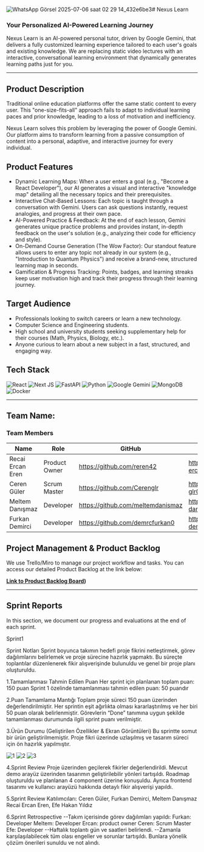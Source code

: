 ![WhatsApp Görsel 2025-07-06 saat 02 29 14_432e6be3](https://github.com/user-attachments/assets/1be1183a-0828-456c-b536-22e12f91da33)# Nexus Learn 

### Your Personalized AI-Powered Learning Journey

Nexus Learn is an AI-powered personal tutor, driven by Google Gemini, that delivers a fully customized learning experience tailored to each user's goals and existing knowledge. We are replacing static video lectures with an interactive, conversational learning environment that dynamically generates learning paths just for you.

---

## Product Description

Traditional online education platforms offer the same static content to every user. This "one-size-fits-all" approach fails to adapt to individual learning paces and prior knowledge, leading to a loss of motivation and inefficiency.

Nexus Learn solves this problem by leveraging the power of Google Gemini. Our platform aims to transform learning from a passive consumption of content into a personal, adaptive, and interactive journey for every individual.

## Product Features

-    Dynamic Learning Maps: When a user enters a goal (e.g., "Become a React Developer"), our AI generates a visual and interactive "knowledge map" detailing all the necessary topics and their prerequisites.
-    Interactive Chat-Based Lessons: Each topic is taught through a conversation with Gemini. Users can ask questions instantly, request analogies, and progress at their own pace.
-    AI-Powered Practice & Feedback: At the end of each lesson, Gemini generates unique practice problems and provides instant, in-depth feedback on the user's solution (e.g., analyzing their code for efficiency and style).
-    On-Demand Course Generation (The Wow Factor): Our standout feature allows users to enter any topic not already in our system (e.g., "Introduction to Quantum Physics") and receive a brand-new, structured learning map in seconds.
-    Gamification & Progress Tracking: Points, badges, and learning streaks keep user motivation high and track their progress through their learning journey.

## Target Audience

-   Professionals looking to switch careers or learn a new technology.
-   Computer Science and Engineering students.
-   High school and university students seeking supplementary help for their courses (Math, Physics, Biology, etc.).
-   Anyone curious to learn about a new subject in a fast, structured, and engaging way.

## Tech Stack

![React](https://img.shields.io/badge/react-%2320232a.svg?style=for-the-badge&logo=react&logoColor=%2361DAFB)
![Next JS](https://img.shields.io/badge/Next-black?style=for-the-badge&logo=next.js&logoColor=white)
![FastAPI](https://img.shields.io/badge/FastAPI-005571?style=for-the-badge&logo=fastapi)
![Python](https://img.shields.io/badge/python-3670A0?style=for-the-badge&logo=python&logoColor=ffdd54)
![Google Gemini](https://img.shields.io/badge/Google%20Gemini-8E75B2?style=for-the-badge&logo=google-gemini&logoColor=white)
![MongoDB](https://img.shields.io/badge/MongoDB-4EA94B?style=for-the-badge&logo=mongodb&logoColor=white)
![Docker](https://img.shields.io/badge/docker-%230db7ed.svg?style=for-the-badge&logo=docker&logoColor=white)

---

## Team Name: <!-- Enter your team name here, e.g., "AI Pioneers" -->

### Team Members

| Name                 | Role            | GitHub                                     | LinkedIn                                       |
| -------------------- | --------------- | ------------------------------------------ | ---------------------------------------------- |
| Recai Ercan Eren     | Product Owner   |  https://github.com/reren42                | https://www.linkedin.com/in/r-ercan-eren/      |
| Ceren Güler          | Scrum Master    |  https://github.com/Cerenglr               | http://www.linkedin.com/in/ceren-glr00         |
| Meltem Danışmaz      | Developer       |  https://github.com/meltemdanismaz         | https://www.linkedin.com/in/meltem-danismaz/   |
| Furkan Demirci       | Developer       |  https://github.com/demrcfurkan0           | https://www.linkedin.com/in/furkan-demirci-x/  |

## Project Management & Product Backlog

We use Trello/Miro to manage our project workflow and tasks. You can access our detailed Product Backlog at the link below:

**[Link to Product Backlog Board](https://miro.com/welcomeonboard/cnplZUFjVFYwN0w5dTF1NWwvZng1aUVXRCt4UDVPY05xRWN5ZkFwUkVIbDNoY24ybzJaSW50MlpDdjk2ZHZwbnJXS0tXV3VMTVdBanNNRlNKVlZmOUdvd1FKRzg3SFJUS1Z6bk4rVklNVmZWVzloeDJWYlNKVmxZdW1uckZzY0l3VHhHVHd5UWtSM1BidUtUYmxycDRnPT0hdjE=?share_link_id=936424257854))**

---

## Sprint Reports

In this section, we document our progress and evaluations at the end of each sprint.

Sprint1

Sprint Notları
Sprint boyunca takımın hedefi proje fikrini netleştirmek, görev dağılımlarını belirlemek ve proje sürecine hazırlık yapmaktı. Bu süreçte toplantılar düzenlenerek fikir alışverişinde bulunuldu ve genel bir proje planı oluşturuldu.

1.Tamamlanması Tahmin Edilen Puan
Her sprint için planlanan toplam puan: 150 puan 
Sprint 1 özelinde tamamlanması tahmin edilen puan: 50 puandır

2.Puan Tamamlama Mantığı
Toplam proje süreci 150 puan üzerinden değerlendirilmiştir. Her sprintin eşit ağırlıkta olması kararlaştırılmış ve her biri 50 puan olarak belirlenmiştir.
Görevlerin “Done” tanımına uygun şekilde tamamlanması durumunda ilgili sprint puanı verilmiştir.

3.Ürün Durumu (Geliştirilen Özellikler & Ekran Görüntüleri)
Bu sprintte somut bir ürün geliştirilmemiştir. Proje fikri üzerinde uzlaşılmış ve tasarım süreci için ön hazırlık yapılmıştır.

![1](https://github.com/user-attachments/assets/31570a94-1b38-45d0-b525-477720c3c6e2)
![2](https://github.com/user-attachments/assets/2a9e53e6-e168-48e1-9f98-4e1547db7f6e)
![3](https://github.com/user-attachments/assets/3505368d-94cb-4df7-88ee-3fe541a54b78)

4.Sprint Review
Proje üzerinden geçilerek fikirler değerlendirildi. Mevcut demo arayüz üzerinden tasarımın geliştirilebilir yönleri tartışıldı. Roadmap oluşturuldu ve planlanan 4 component üzerine konuşuldu. Ayrıca frontend tasarımı ve kullanıcı arayüzü hakkında detaylı fikir alışverişi yapıldı.

5.Sprint Review Katılımcıları:
Ceren Güler, Furkan Demirci, Meltem Danışmaz
Recai Ercan Eren, Efe Hakan Yıldız

6.Sprint Retrospective
--Takım içerisinde görev dağılımları yapıldı:
Furkan: Developer
Meltem: Developer
Ercan: product owner
Ceren: Scrum Master
Efe: Developer
--Haftalık toplantı gün ve saatleri belirlendi.
--Zamanla karşılaşılabilecek tüm olası engeller ve sorunlar tartışıldı. Bunlara yönelik çözüm önerileri sunuldu ve not alındı.

